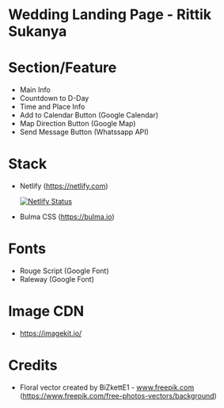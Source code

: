 # Wedding Landing Page - Rittik Sukanya




# Section/Feature
- Main Info
- Countdown to D-Day
- Time and Place Info
- Add to Calendar Button (Google Calendar)
- Map Direction Button (Google Map)
- Send Message Button (Whatssapp API)

# Stack
- Netlify (https://netlify.com)

     [![Netlify Status](https://api.netlify.com/api/v1/badges/2b185197-f76c-46e4-a0ab-0fe5c2ff8dc1/deploy-status)](https://app.netlify.com/sites/sherly-daeng-menikah/deploys)

- Bulma CSS (https://bulma.io)


# Fonts
- Rouge Script (Google Font)
- Raleway (Google Font)

# Image CDN
- https://imagekit.io/

# Credits

- Floral vector created by BiZkettE1 - www.freepik.com (https://www.freepik.com/free-photos-vectors/background)
